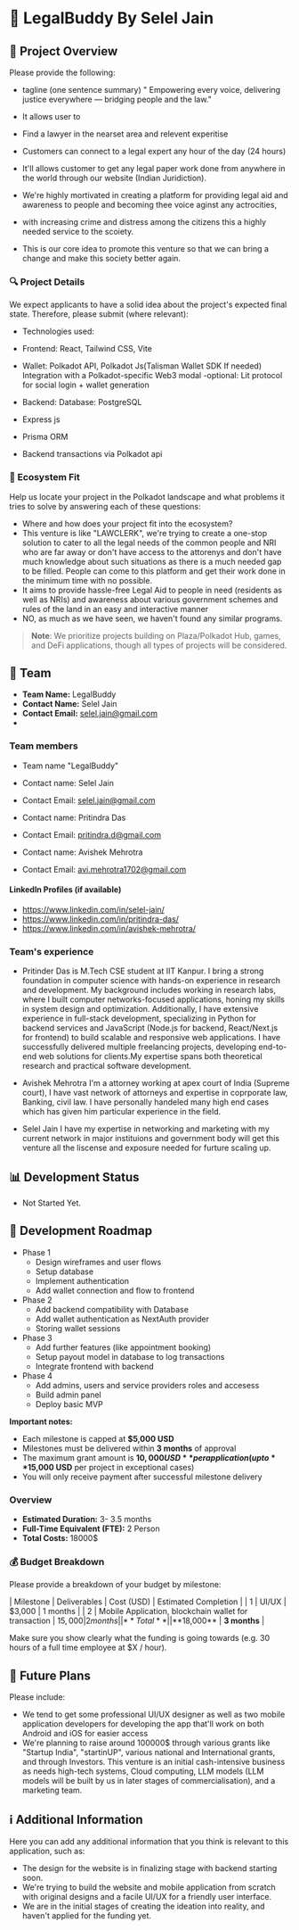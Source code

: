 # 📝 LegalBuddy By Selel Jain
## 🌟 Project Overview

Please provide the following:


- tagline (one sentence summary) " Empowering every voice, delivering justice everywhere — bridging people and the law." 
- It allows user to
- Find a lawyer in the nearset area and relevent experitise
- Customers can connect to a legal expert any hour of the day (24 hours)
- It'll allows customer to get any legal paper work done from anywhere in the world through our website (Indian Juridiction).

- We're highly mortivated in creating a platform for providing legal aid and awareness to people and becoming thee voice aginst any actrocities,
- with increasing crime and distress among the citizens this a highly needed service to the scoiety. 
- This is our core idea to promote this venture so that we can bring a change and make this society better again.


### 🔍 Project Details

We expect applicants to have a solid idea about the project's expected final state. Therefore, please submit (where relevant):

- Technologies used:
- Frontend: React, Tailwind CSS, Vite
- Wallet: Polkadot API, Polkadot Js(Talisman Wallet SDK If needed) Integration with a Polkadot-specific Web3 modal
-optional: Lit protocol for social login + wallet generation

- Backend: Database: PostgreSQL
- Express js
- Prisma ORM
- Backend transactions via Polkadot api

### 🧩 Ecosystem Fit

Help us locate your project in the Polkadot landscape and what problems it tries to solve by answering each of these questions:

- Where and how does your project fit into the ecosystem?
- This venture is like "LAWCLERK", we're trying to create a one-stop solution to cater to all the legal needs of the common people and NRI who are far away or don't have access to the attorenys and don't have much knowledge about such situations as there is a much needed gap to be filled. People can come to this platform and get their work done in the minimum time with no possible.
- It aims to provide hassle-free Legal Aid to people in need (residents as well as NRIs) and awareness about various government schemes and rules of the land in an easy and interactive manner
- NO, as much as we have seen, we haven't found any similar programs. 

> **Note**: We prioritize projects building on Plaza/Polkadot Hub, games, and DeFi applications, though all types of projects will be considered.

## 👥 Team

- **Team Name:** LegalBuddy
- **Contact Name:** Selel Jain
- **Contact Email:** selel.jain@gmail.com
- 

### Team members
- Team name "LegalBuddy"
- Contact name: Selel Jain
- Contact Email: selel.jain@gmail.com

- Contact name: Pritindra Das
- Contact Email: pritindra.d@gmail.com

- Contact name: Avishek Mehrotra
- Contact Email: avi.mehrotra1702@gmail.com

#### LinkedIn Profiles (if available)

- https://www.linkedin.com/in/selel-jain/
- https://www.linkedin.com/in/pritindra-das/
- https://www.linkedin.com/in/avishek-mehrotra/

### Team's experience
- Pritinder Das is M.Tech CSE student at IIT Kanpur. I bring a strong foundation in computer science with hands-on experience in research and development. My background includes working in research labs, where I built computer networks-focused applications, honing my skills in system design and optimization. Additionally, I have extensive experience in full-stack development, specializing in Python for backend services and JavaScript (Node.js for backend, React/Next.js for frontend) to build scalable and responsive web applications. I have successfully delivered multiple freelancing projects, developing end-to-end web solutions for clients.My expertise spans both theoretical research and practical software development.
  
- Avishek Mehrotra I'm a attorney working at apex court of India (Supreme court), I have vast network of attorneys and expertise in coprporate law, Banking, civil law. I have personally handeled many high end cases which has given him particular experience in the field.

- Selel Jain I have my expertise in networking and marketing with my current network in major instituions and government body will get this venture all the liscense and exposure needed for furture scaling up. 

## 📊 Development Status

- Not Started Yet.

## 📅 Development Roadmap

- Phase 1 
	- Design wireframes and user flows
	- Setup database
	- Implement authentication
	- Add wallet connection and flow to frontend
- Phase 2
	- Add backend compatibility with Database
	- Add wallet authentication as NextAuth provider
	- Storing wallet sessions
- Phase 3
	- Add further features (like appointment booking)
	- Setup payout model in database to log transactions
	- Integrate frontend with backend
- Phase 4
	- Add admins, users and service providers roles and accesess
	- Build admin panel
	- Deploy basic MVP

**Important notes:**
- Each milestone is capped at **$5,000 USD**
- Milestones must be delivered within **3 months** of approval
- The maximum grant amount is **$10,000 USD** per application (up to **$15,000 USD** per project in exceptional cases)
- You will only receive payment after successful milestone delivery

### Overview

- **Estimated Duration:** 3- 3.5 months
- **Full-Time Equivalent (FTE):** 2 Person 
- **Total Costs:** 18000$

### 💰 Budget Breakdown

Please provide a breakdown of your budget by milestone:

| Milestone | Deliverables | Cost (USD) | Estimated Completion |
| 1 | UI/UX | $3,000 | 1 months |
| 2 | Mobile Application, blockchain wallet for transaction | $15,000 | 2 months |
| **Total** | | **$18,000** | **3 months** |

Make sure you show clearly what the funding is going towards (e.g. 30 hours of a full time employee at $X / hour).

## 🔮 Future Plans

Please include:

- We tend to get some professional UI/UX designer as well as two mobile application developers for developing the app that'll work on both Android and iOS for easier access
- We're planning to raise around 100000$ through various grants like "Startup India", "startinUP", various national and International grants, and through Investors. This venture is an initial cash-intensive business as needs high-tech systems, Cloud computing, LLM models (LLM models will be built by us in later stages of commercialisation), and a marketing team.

## ℹ️ Additional Information

Here you can add any additional information that you think is relevant to this application, such as:

- The design for the website is in finalizing stage with backend starting soon.
- We're trying to build the website and mobile application from scratch with original designs and a facile UI/UX for a friendly user interface. 
- We are in the  initial stages of creating the ideation into reality, and haven't applied for the funding yet. 
